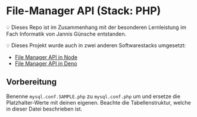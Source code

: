 # File-Manager API (Stack: PHP)

💡 Dieses Repo ist im Zusammenhang mit der besonderen Lernleistung im Fach Informatik von Jannis Günsche entstanden.

💡 Dieses Projekt wurde auch in zwei anderen Softwarestacks umgesetzt:
- [File Manager API in Node](https://github.com/jgteam/bell--file-manager--nodejs)
- [File Manager API in Deno](https://github.com/jgteam/bell--file-manager--deno)

## Vorbereitung
Benenne `mysql.conf.SAMPLE.php` zu `mysql.conf.php` um und ersetze die Platzhalter-Werte mit deinen eigenen.
Beachte die Tabellenstruktur, welche in dieser Datei beschrieben ist.
